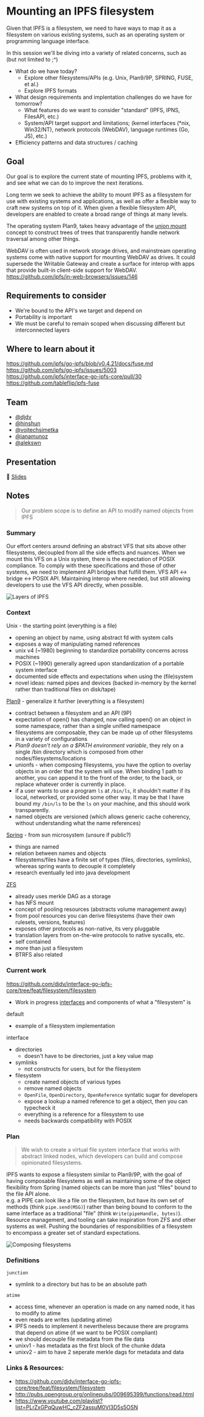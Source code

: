 # Mounting an IPFS filesystem

Given that IPFS is a filesystem, we need to have ways to map it as a filesystem on various existing systems, such as an operating system or programming language interface.

In this session we'll be diving into a variety of related concerns, such as (but not limited to ;^)
 - What do we have today?
   - Explore other filesystems/APIs (e.g. Unix, Plan9/9P, SPRING, FUSE, et al.)
   - Explore IPFS formats
 - What design requirements and implentation challenges do we have for tomorrow?
   - What features do we want to consider "standard" (IPFS, IPNS, FilesAPI, etc.)
   - System/API target support and limitations; (kernel interfaces (\*nix, Win32/NT), network protocols (WebDAV), language runtimes (Go, JS), etc.)
 - Efficiency patterns and data structures / caching

## Goal

Our goal is to explore the current state of mounting IPFS, problems with it, and see what we can do to improve the next iterations.

Long term we seek to achieve the ability to mount IPFS as a filesystem for use with existing systems and applications, as well as offer a flexible way to craft new systems on top of it.
When given a flexible filesystem API, developers are enabled to create a broad range of things at many levels.

The operating system Plan9, takes heavy advantage of the [union mount](https://en.wikipedia.org/wiki/Union_mount) concept to construct trees of trees that transparently handle network traversal among other things.

WebDAV is often used in network storage drives, and mainstream operating systems come with native support for mounting WebDAV as drives. It could supersede the Writable Gateway and create a surface for interop with apps that provide built-in client-side support for WebDAV. https://github.com/ipfs/in-web-browsers/issues/146

## Requirements to consider

- We're bound to the API's we target and depend on
- Portability is important
- We must be careful to remain scoped when discussing different but interconnected layers

## Where to learn about it
https://github.com/ipfs/go-ipfs/blob/v0.4.21/docs/fuse.md
https://github.com/ipfs/go-ipfs/issues/5003
https://github.com/ipfs/interface-go-ipfs-core/pull/30
https://github.com/tableflip/ipfs-fuse

## Team

* [@djdv](https://github.com/djdv)
* [@hinshun](https://github.com/hinshun)
* [@vojtechsimetka](https://github.com/vojtechsimetka)
* [@ianamunoz](https://github.com/ianamunoz)
* [@alekswn](https://github.com/alekswn)

## Presentation

🎤 [Slides](https://docs.google.com/presentation/d/105KwT6ZmcneywGnvUyww5y-u_GHSY0FFQ0yIXZQf7Y0/edit#slide=id.g5c6a5171f6_0_243)

## Notes

> Our problem scope is to define an API to modify named objects from IPFS

### Summary

Our effort centers around defining an abstract VFS that sits above other filesystems, decoupled from all the side effects and nuances. When we mount this VFS on a Unix system, there is the expectation of POSIX compliance. To comply with these specifications and those of other systems, we need to implement API bridges that fulfill them. VFS API <-> bridge <-> POSIX API. Maintaining interop where needed, but still allowing developers to use the VFS API directly, when possible.

![Layers of IPFS](img/ipfs-layers.svg)

### Context

Unix - the starting point (everything is a file)
- opening an object by name, using abstract fd with system calls
- exposes a way of manipulating named references
- unix v4 (~1980) beginning to standardize portability concerns across machines
- POSIX (~1990) generally agreed upon standardization of a portable system interface
- documented side effects and expectations when using the (file)system
- novel ideas: named pipes and devices (backed in-memory by the kernel rather than traditional files on disk/tape)

[Plan9](https://www.orosk.com/plan-9-filesystem-protocol/) - generalize it further (everything is a filesystem)
  - contract between a filesystem and an API (9P)
  - expectation of open() has changed, now calling open() on an object in some namespace, rather than a single unified namespace
  - filesystems are composable, they can be made up of other filesystems in a variety of configurations
  - *Plan9 doesn't rely on a $PATH environment variable*, they rely on a single /bin directory which is composed from other nodes/filesystems/locations
  - unionfs - when composing filesystems, you have the option to overlay objects in an order that the system will use. When binding 1 path to another, you can append it to the front of the order, to the back, or replace whatever order is currently in place.
  - if a user wants to use a program `ls` at `/bin/ls`, it shouldn't matter if its local, networked, or provided some other way. It may be that I have bound my `/bin/ls` to be the `ls` on your machine, and this should work transparently.
  - named objects are versioned (which allows generic cache coherency, without understanding what the name references)

[Spring](https://en.wikipedia.org/wiki/Spring_(operating_system)#File_system) - from sun microsystem (unsure if public?)
  - things are named
  - relation between names and objects
  - filesystems/files have a finite set of types (files, directories, symlinks), whereas spring wants to decouple it completely
  - research eventually led into java development

[ZFS](http://open-zfs.org/wiki/Main_Page)
  - already uses merkle DAG as a storage
  - has NFS mount
  - concept of pooling resources (abstracts volume management away)
  - from pool resources you can derive filesystems (have their own rulesets, versions, features)
  - exposes other protocols as non-native, its very pluggable
  - translation layers from on-the-wire protocols to native syscalls, etc.
  - self contained
  - more than just a filesystem
  - BTRFS also related

### Current work

https://github.com/djdv/interface-go-ipfs-core/tree/feat/filesystem/filesystem

- Work in progress [interfaces](https://github.com/djdv/interface-go-ipfs-core/blob/feat/filesystem/filesystem/interface/interface.go) and components of what a "filesystem" is

default
  - example of a filesystem implementation

interface
  - directories
    - doesn't have to be directories, just a key value map
  - symlinks
    - not constructs for users, but for the filesystem
  - filesystem
    - create named objects of various types
    - remove named objects
    - `OpenFile`, `OpenDirectory`, `OpenReference` syntatic sugar for developers
    - expose a lookup a named reference to get a object, then you can typecheck it
    - everything is a reference for a filesystem to use
    - needs backwards compatibility with POSIX

### Plan

> We wish to create a virtual file system interface that works with abstract linked nodes, which developers can build and compose opinionated filesystems.

IPFS wants to expose a filesystem similar to Plan9/9P, with the goal of having composable filesystems as well as maintaining some of the object flexibility from Spring (named objects can be more than just "files" bound to the file API alone.  
e.g. a PIPE can look like a file on the filesystem, but have its own set of methods (think `pipe.send(MSG)`) rather than being bound to conform to the same interface as a traditional "file" (think `Write(pipeHandle, bytes)`).  
Resource management, and tooling can take inspiration from ZFS and other systems as well. Pushing the boundaries of responsibilities of a filesystem to encompass a greater set of standard expectations.

![Composing filesystems](img/composing-filesystems.svg)

### Definitions

`junction`
  - symlink to a directory but has to be an absolute path

`atime`
  - access time, whenever an operation is made on any named node, it has to modify to atime
  - even reads are writes (updating atime)
  - IPFS needs to implement it nevertheless because there are programs that depend on atime (if we want to be POSIX compliant)
  - we should decouple file metadata from the file data
  - unixv1 - has metadata as the first block of the chunke ddata
  - unixv2 - aim to have 2 seperate merkle dags for metadata and data

### Links & Resources:
- https://github.com/djdv/interface-go-ipfs-core/tree/feat/filesystem/filesystem
- http://pubs.opengroup.org/onlinepubs/009695399/functions/read.html
- https://www.youtube.com/playlist?list=PLrZxGPqQuwHC_cZF2assuM0Vl3D5s5OSN
